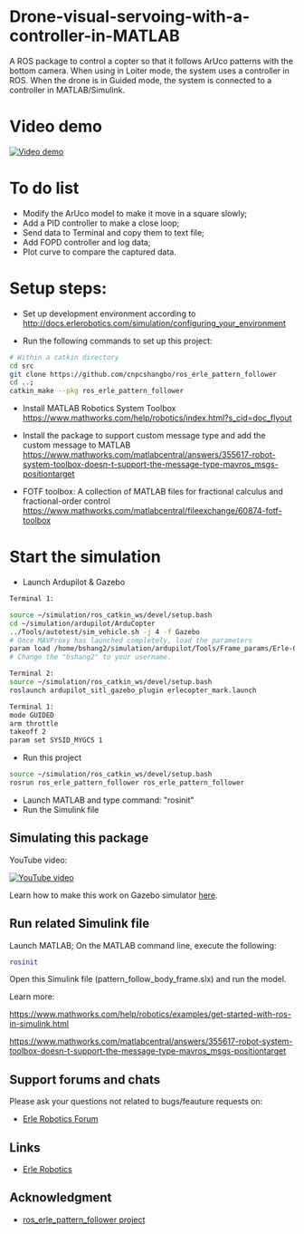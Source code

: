 # Drone-visual-servoing-with-a-controller-in-MATLAB
A ROS package to control a copter so that it follows ArUco patterns with the bottom camera. When using in Loiter mode, the system uses a controller in ROS. When the drone is in Guided mode, the system is connected to a controller in MATLAB/Simulink. 

# Video demo
[![Video demo](https://img.youtube.com/vi/e9FENWM6F0Q/0.jpg)](https://www.youtube.com/watch?v=e9FENWM6F0Q)

# To do list
* Modify the ArUco model to make it move in a square slowly;
* Add a PID controller to make a close loop;
* Send data to Terminal and copy them to text file;
* Add FOPD controller and log data;
* Plot curve to compare the captured data.

# Setup steps:

* Set up development environment according to 
http://docs.erlerobotics.com/simulation/configuring_your_environment

* Run the following commands to set up this project:

```bash
# Within a catkin directory
cd src
git clone https://github.com/cnpcshangbo/ros_erle_pattern_follower
cd ..; 
catkin_make --pkg ros_erle_pattern_follower
```

* Install MATLAB Robotics System Toolbox
https://www.mathworks.com/help/robotics/index.html?s_cid=doc_flyout

* Install the package to support custom message type and add the custom message to MATLAB
https://www.mathworks.com/matlabcentral/answers/355617-robot-system-toolbox-doesn-t-support-the-message-type-mavros_msgs-positiontarget

* FOTF toolbox: A collection of MATLAB files for fractional calculus and fractional-order control
https://www.mathworks.com/matlabcentral/fileexchange/60874-fotf-toolbox

# Start the simulation
* Launch Ardupilot & Gazebo

```bash
Terminal 1:

source ~/simulation/ros_catkin_ws/devel/setup.bash
cd ~/simulation/ardupilot/ArduCopter
../Tools/autotest/sim_vehicle.sh -j 4 -f Gazebo
# Once MAVProxy has launched completely, load the parameters
param load /home/bshang2/simulation/ardupilot/Tools/Frame_params/Erle-Copter.param
# Change the "bshang2" to your username.

Terminal 2:
source ~/simulation/ros_catkin_ws/devel/setup.bash
roslaunch ardupilot_sitl_gazebo_plugin erlecopter_mark.launch

Terminal 1:
mode GUIDED
arm throttle
takeoff 2
param set SYSID_MYGCS 1
```

* Run this project

```bash
source ~/simulation/ros_catkin_ws/devel/setup.bash
rosrun ros_erle_pattern_follower ros_erle_pattern_follower
```
* Launch MATLAB and type command: "rosinit"
* Run the Simulink file

Simulating this package
------------------------
YouTube video:

[![YouTube video](http://img.youtube.com/vi/xNengdC0_8s/0.jpg)](http://www.youtube.com/watch?v=xNengdC0_8s)

Learn how to make this work on Gazebo simulator [here](http://docs.erlerobotics.com/simulation/vehicles/erle_copter/tutorial_5).

Run related Simulink file
---------------------
Launch MATLAB;
On the MATLAB command line, execute the following:
```matlab
rosinit
```
Open this Simulink file (pattern_follow_body_frame.slx) and run the model.

Learn more:

https://www.mathworks.com/help/robotics/examples/get-started-with-ros-in-simulink.html

https://www.mathworks.com/matlabcentral/answers/355617-robot-system-toolbox-doesn-t-support-the-message-type-mavros_msgs-positiontarget

Support forums and chats
------------------------

Please ask your questions not related to bugs/feauture requests on:
- [Erle Robotics Forum](http://forum.erlerobotics.com/)


Links
-----

  - [Erle Robotics](www.erlerobotics.com)
  
Acknowledgment
-----------------
  - [ros_erle_pattern_follower project](https://github.com/erlerobot/ros_erle_pattern_follower)
